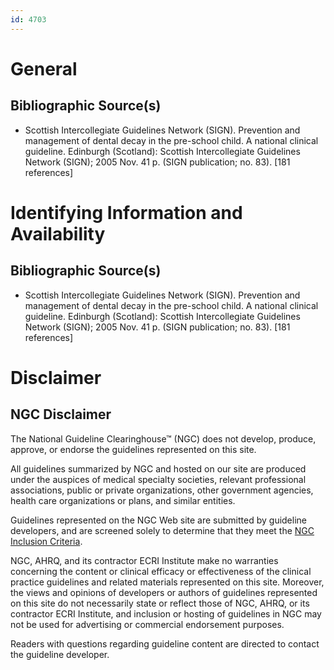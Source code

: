 ```yaml
---
id: 4703
---
```


# General

## Bibliographic Source(s)

- Scottish Intercollegiate Guidelines Network (SIGN). Prevention and management of dental decay in the pre-school child. A national clinical guideline. Edinburgh (Scotland): Scottish Intercollegiate Guidelines Network (SIGN); 2005 Nov. 41 p. (SIGN publication; no. 83). [181 references]

# Identifying Information and Availability

## Bibliographic Source(s)

- Scottish Intercollegiate Guidelines Network (SIGN). Prevention and management of dental decay in the pre-school child. A national clinical guideline. Edinburgh (Scotland): Scottish Intercollegiate Guidelines Network (SIGN); 2005 Nov. 41 p. (SIGN publication; no. 83). [181 references]

# Disclaimer

## NGC Disclaimer

The National Guideline Clearinghouse™ (NGC) does not develop, produce, approve, or endorse the guidelines represented on this site.

All guidelines summarized by NGC and hosted on our site are produced under the auspices of medical specialty societies, relevant professional associations, public or private organizations, other government agencies, health care organizations or plans, and similar entities.

Guidelines represented on the NGC Web site are submitted by guideline developers, and are screened solely to determine that they meet the [NGC Inclusion Criteria](/help-and-about/summaries/inclusion-criteria).

NGC, AHRQ, and its contractor ECRI Institute make no warranties concerning the content or clinical efficacy or effectiveness of the clinical practice guidelines and related materials represented on this site. Moreover, the views and opinions of developers or authors of guidelines represented on this site do not necessarily state or reflect those of NGC, AHRQ, or its contractor ECRI Institute, and inclusion or hosting of guidelines in NGC may not be used for advertising or commercial endorsement purposes.

Readers with questions regarding guideline content are directed to contact the guideline developer.

